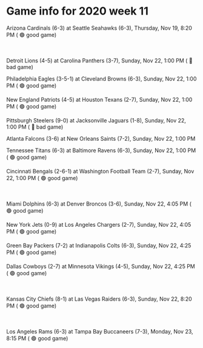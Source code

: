# Game info for 2020 week 11

Arizona Cardinals (6-3) at Seattle Seahawks (6-3), Thursday, Nov 19, 8:20 PM (	:green_circle: good game)


<br/>

Detroit Lions (4-5) at Carolina Panthers (3-7), Sunday, Nov 22, 1:00 PM (	:red_circle: bad game)

Philadelphia Eagles (3-5-1) at Cleveland Browns (6-3), Sunday, Nov 22, 1:00 PM (	:green_circle: good game)

New England Patriots (4-5) at Houston Texans (2-7), Sunday, Nov 22, 1:00 PM (	:green_circle: good game)

Pittsburgh Steelers (9-0) at Jacksonville Jaguars (1-8), Sunday, Nov 22, 1:00 PM (	:red_circle: bad game)

Atlanta Falcons (3-6) at New Orleans Saints (7-2), Sunday, Nov 22, 1:00 PM

Tennessee Titans (6-3) at Baltimore Ravens (6-3), Sunday, Nov 22, 1:00 PM (	:green_circle: good game)

Cincinnati Bengals (2-6-1) at Washington Football Team (2-7), Sunday, Nov 22, 1:00 PM (	:green_circle: good game)


<br/>

Miami Dolphins (6-3) at Denver Broncos (3-6), Sunday, Nov 22, 4:05 PM (	:green_circle: good game)

New York Jets (0-9) at Los Angeles Chargers (2-7), Sunday, Nov 22, 4:05 PM (	:green_circle: good game)

Green Bay Packers (7-2) at Indianapolis Colts (6-3), Sunday, Nov 22, 4:25 PM (	:green_circle: good game)

Dallas Cowboys (2-7) at Minnesota Vikings (4-5), Sunday, Nov 22, 4:25 PM (	:green_circle: good game)


<br/>

Kansas City Chiefs (8-1) at Las Vegas Raiders (6-3), Sunday, Nov 22, 8:20 PM (	:green_circle: good game)


<br/>

Los Angeles Rams (6-3) at Tampa Bay Buccaneers (7-3), Monday, Nov 23, 8:15 PM (	:green_circle: good game)

